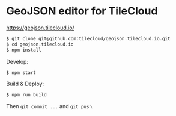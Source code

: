 # GeoJSON editor for TileCloud

https://geojson.tilecloud.io/

```bash
$ git clone git@github.com:tilecloud/geojson.tilecloud.io.git
$ cd geojson.tilecloud.io
$ npm install
```

Develop:

```bash
$ npm start
```

Build & Deploy:

```bash
$ npm run build
```

Then `git commit ...` and `git push`.
